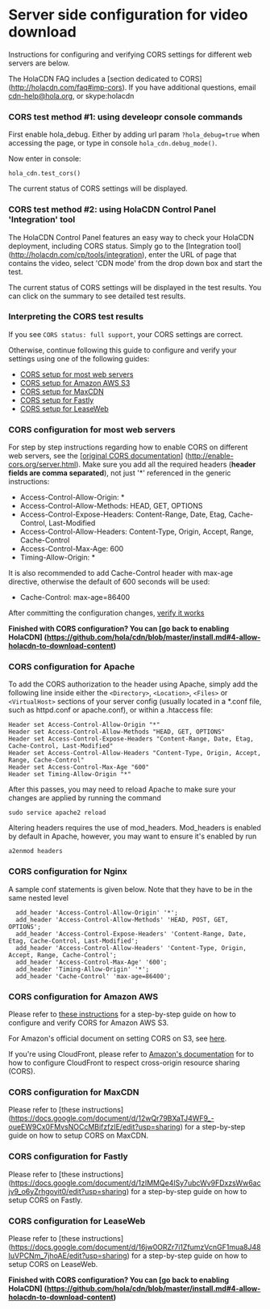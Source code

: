 # Server side configuration for video download

Instructions for configuring and verifying CORS settings for different web servers are below. 

The HolaCDN FAQ includes a [section dedicated to CORS] (http://holacdn.com/faq#imp-cors). If you have additional questions, email cdn-help@hola.org, or skype:holacdn

### CORS test method #1: using develeopr console commands
First enable hola_debug. Either by adding url param `?hola_debug=true` when accessing the page,  or type in console `hola_cdn.debug_mode()`.

Now enter in console:
```
hola_cdn.test_cors()
```

The current status of CORS settings will be displayed.

### CORS test method #2: using HolaCDN Control Panel 'Integration' tool
The HolaCDN Control Panel features an easy way to check your HolaCDN deployment, including CORS status. Simply go to the [Integration tool] (http://holacdn.com/cp/tools/integration), enter the URL of page that contains the video, select 'CDN mode' from the drop down box and start the test.

The current status of CORS settings will be displayed in the test results. You can click on the summary to see detailed test results.

### Interpreting the CORS test results

If you see ```CORS status: full support```, your CORS settings are correct.

Otherwise, continue following this guide to configure and verify your settings using one of the following guides:
- [CORS setup for most web servers](#configMostServers)
- [CORS setup for Amazon AWS S3](#configAWS)
- [CORS setup for MaxCDN](#configMaxCDN)
- [CORS setup for Fastly](#configFastly)
- [CORS setup for LeaseWeb](#configLeaseweb)

### <a name="configMostServers"></a>CORS configuration for most web servers

For step by step instructions regarding how to enable CORS on different web servers, see the [[original CORS documentation](http://enable-cors.org/server.html)] (http://enable-cors.org/server.html). Make sure you add all the required headers (**header fields are comma separated**), not just '*' referenced in the generic instructions:

- Access-Control-Allow-Origin: * 
- Access-Control-Allow-Methods: HEAD, GET, OPTIONS
- Access-Control-Expose-Headers: Content-Range, Date, Etag, Cache-Control, Last-Modified
- Access-Control-Allow-Headers: Content-Type, Origin, Accept, Range, Cache-Control
- Access-Control-Max-Age: 600
- Timing-Allow-Origin: *

It is also recommended to add Cache-Control header with max-age directive, otherwise the default of 600 seconds will be used:

- Cache-Control: max-age=86400

After committing the configuration changes, [verify it works](https://docs.google.com/document/d/1aLFKeQIbs3EnSMXKjXQrseVf_XkeOlDNMDYbxnbH2N8/edit?usp=sharing)

**Finished with CORS configuration? You can [go back to enabling HolaCDN] (https://github.com/hola/cdn/blob/master/install.md#4-allow-holacdn-to-download-content)**

### <a name="configApache"></a>CORS configuration for Apache
To add the CORS authorization to the header using Apache, simply add the following line inside either the `<Directory>`, `<Location>`, `<Files>` or `<VirtualHost>` sections of your server config (usually located in a *.conf file, such as httpd.conf or apache.conf), or within a .htaccess file:

```
Header set Access-Control-Allow-Origin "*"
Header set Access-Control-Allow-Methods "HEAD, GET, OPTIONS"
Header set Access-Control-Expose-Headers "Content-Range, Date, Etag, Cache-Control, Last-Modified"
Header set Access-Control-Allow-Headers "Content-Type, Origin, Accept, Range, Cache-Control"
Header set Access-Control-Max-Age "600"
Header set Timing-Allow-Origin "*"
```

After this passes, you may need to reload Apache to make sure your changes are applied by running the command

`sudo service apache2 reload`

Altering headers requires the use of mod_headers. Mod_headers is enabled by default in Apache, however, you may want to ensure it's enabled by run

`a2enmod headers`

### <a name="configNginx"></a>CORS configuration for Nginx
A sample conf statements is given below. Note that they have to be in the same nested level
```
  add_header 'Access-Control-Allow-Origin' '*';
  add_header 'Access-Control-Allow-Methods' 'HEAD, POST, GET, OPTIONS';
  add_header 'Access-Control-Expose-Headers' 'Content-Range, Date, Etag, Cache-Control, Last-Modified';
  add_header 'Access-Control-Allow-Headers' 'Content-Type, Origin, Accept, Range, Cache-Control';
  add_header 'Access-Control-Max-Age' '600';
  add_header 'Timing-Allow-Origin' '*';
  add_header 'Cache-Control' 'max-age=86400';
```

### <a name="configAWS"></a>CORS configuration for Amazon AWS

Please refer to [these instructions](https://docs.google.com/document/d/1RrWA7gfCLDXcjgCQOQRGs0A3IRSlvn3Ktu9zHp9j-po/edit?usp=sharing) for a step-by-step guide on how to configure and verify CORS for Amazon AWS S3.

For Amazon's official document on setting CORS on S3, see [here](http://docs.aws.amazon.com/AmazonS3/latest/dev/cors.html).

If you're using CloudFront, please refer to [Amazon's documentation](http://docs.aws.amazon.com/AmazonCloudFront/latest/DeveloperGuide/header-caching.html#header-caching-web-cors) for to how to configure CloudFront to respect cross-origin resource sharing (CORS).

### <a name="configMaxCDN"></a>CORS configuration for MaxCDN

Please refer to [these instructions] (https://docs.google.com/document/d/12wQr79BXaTJ4WF9_-oueEW9Cx0FMvsNOCcMBifzfzIE/edit?usp=sharing) for a step-by-step guide on how to setup CORS on MaxCDN.

### <a name="configFastly"></a>CORS configuration for Fastly

Please refer to [these instructions] (https://docs.google.com/document/d/1zIMMQe4lSy7ubcWv9FDxzsWw6acjv9_o6yZrhgoyit0/edit?usp=sharing) for a step-by-step guide on how to setup CORS on Fastly.

### <a name="configLeaseweb"></a>CORS configuration for LeaseWeb

Please refer to [these instructions] (https://docs.google.com/document/d/16jw0ORZr7i1ZfumzVcnGF1mua8J48IuVPCNm_7jhoAE/edit?usp=sharing) for a step-by-step guide on how to setup CORS on LeaseWeb.

**Finished with CORS configuration? You can [go back to enabling HolaCDN] (https://github.com/hola/cdn/blob/master/install.md#4-allow-holacdn-to-download-content)**

